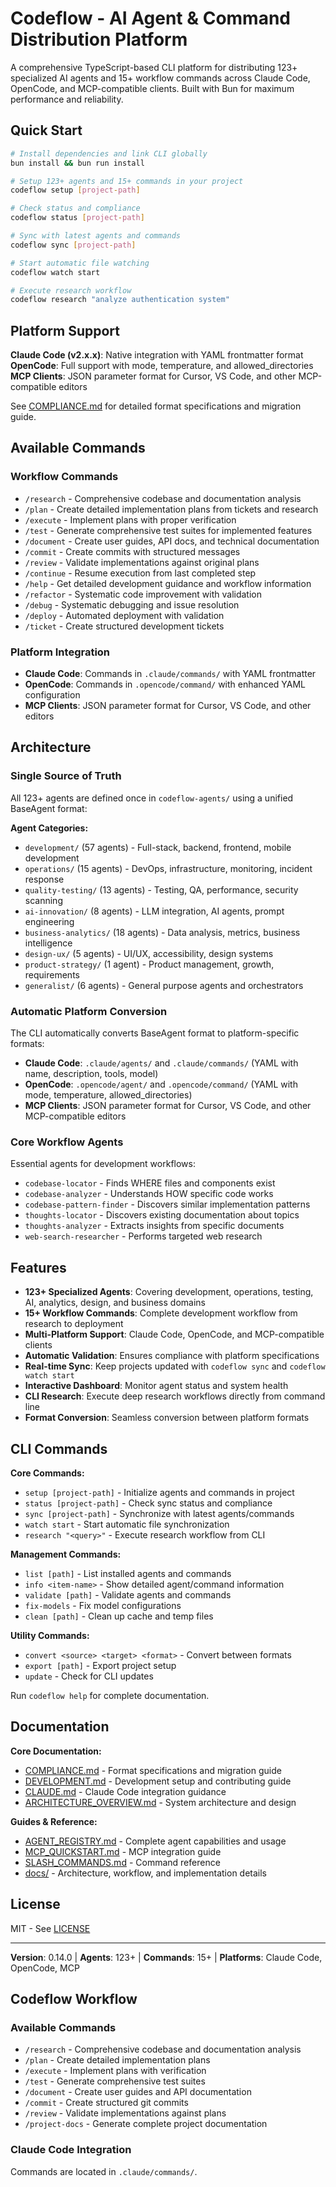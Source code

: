 # Codeflow - AI Agent & Command Distribution Platform

A comprehensive TypeScript-based CLI platform for distributing 123+ specialized AI agents and 15+ workflow commands across Claude Code, OpenCode, and MCP-compatible clients. Built with Bun for maximum performance and reliability.

## Quick Start

```bash
# Install dependencies and link CLI globally
bun install && bun run install

# Setup 123+ agents and 15+ commands in your project
codeflow setup [project-path]

# Check status and compliance
codeflow status [project-path]

# Sync with latest agents and commands
codeflow sync [project-path]

# Start automatic file watching
codeflow watch start

# Execute research workflow
codeflow research "analyze authentication system"
```

## Platform Support

**Claude Code (v2.x.x)**: Native integration with YAML frontmatter format
**OpenCode**: Full support with mode, temperature, and allowed_directories
**MCP Clients**: JSON parameter format for Cursor, VS Code, and other MCP-compatible editors

See [COMPLIANCE.md](./COMPLIANCE.md) for detailed format specifications and migration guide.

## Available Commands

### Workflow Commands

- `/research` - Comprehensive codebase and documentation analysis
- `/plan` - Create detailed implementation plans from tickets and research
- `/execute` - Implement plans with proper verification
- `/test` - Generate comprehensive test suites for implemented features
- `/document` - Create user guides, API docs, and technical documentation
- `/commit` - Create commits with structured messages
- `/review` - Validate implementations against original plans
- `/continue` - Resume execution from last completed step
- `/help` - Get detailed development guidance and workflow information
- `/refactor` - Systematic code improvement with validation
- `/debug` - Systematic debugging and issue resolution
- `/deploy` - Automated deployment with validation
- `/ticket` - Create structured development tickets

### Platform Integration

- **Claude Code**: Commands in `.claude/commands/` with YAML frontmatter
- **OpenCode**: Commands in `.opencode/command/` with enhanced YAML configuration
- **MCP Clients**: JSON parameter format for Cursor, VS Code, and other editors

## Architecture

### Single Source of Truth

All 123+ agents are defined once in `codeflow-agents/` using a unified BaseAgent format:

**Agent Categories:**

- `development/` (57 agents) - Full-stack, backend, frontend, mobile development
- `operations/` (15 agents) - DevOps, infrastructure, monitoring, incident response
- `quality-testing/` (13 agents) - Testing, QA, performance, security scanning
- `ai-innovation/` (8 agents) - LLM integration, AI agents, prompt engineering
- `business-analytics/` (18 agents) - Data analysis, metrics, business intelligence
- `design-ux/` (5 agents) - UI/UX, accessibility, design systems
- `product-strategy/` (1 agent) - Product management, growth, requirements
- `generalist/` (6 agents) - General purpose agents and orchestrators

### Automatic Platform Conversion

The CLI automatically converts BaseAgent format to platform-specific formats:

- **Claude Code**: `.claude/agents/` and `.claude/commands/` (YAML with name, description, tools, model)
- **OpenCode**: `.opencode/agent/` and `.opencode/command/` (YAML with mode, temperature, allowed_directories)
- **MCP Clients**: JSON parameter format for Cursor, VS Code, and other MCP-compatible editors

### Core Workflow Agents

Essential agents for development workflows:

- `codebase-locator` - Finds WHERE files and components exist
- `codebase-analyzer` - Understands HOW specific code works
- `codebase-pattern-finder` - Discovers similar implementation patterns
- `thoughts-locator` - Discovers existing documentation about topics
- `thoughts-analyzer` - Extracts insights from specific documents
- `web-search-researcher` - Performs targeted web research

## Features

- **123+ Specialized Agents**: Covering development, operations, testing, AI, analytics, design, and business domains
- **15+ Workflow Commands**: Complete development workflow from research to deployment
- **Multi-Platform Support**: Claude Code, OpenCode, and MCP-compatible clients
- **Automatic Validation**: Ensures compliance with platform specifications
- **Real-time Sync**: Keep projects updated with `codeflow sync` and `codeflow watch start`
- **Interactive Dashboard**: Monitor agent status and system health
- **CLI Research**: Execute deep research workflows directly from command line
- **Format Conversion**: Seamless conversion between platform formats

## CLI Commands

**Core Commands:**

- `setup [project-path]` - Initialize agents and commands in project
- `status [project-path]` - Check sync status and compliance
- `sync [project-path]` - Synchronize with latest agents/commands
- `watch start` - Start automatic file synchronization
- `research "<query>"` - Execute research workflow from CLI

**Management Commands:**

- `list [path]` - List installed agents and commands
- `info <item-name>` - Show detailed agent/command information
- `validate [path]` - Validate agents and commands
- `fix-models` - Fix model configurations
- `clean [path]` - Clean up cache and temp files

**Utility Commands:**

- `convert <source> <target> <format>` - Convert between formats
- `export [path]` - Export project setup
- `update` - Check for CLI updates

Run `codeflow help` for complete documentation.

## Documentation

**Core Documentation:**

- [COMPLIANCE.md](./COMPLIANCE.md) - Format specifications and migration guide
- [DEVELOPMENT.md](./DEVELOPMENT.md) - Development setup and contributing guide
- [CLAUDE.md](./CLAUDE.md) - Claude Code integration guidance
- [ARCHITECTURE_OVERVIEW.md](./docs/ARCHITECTURE_OVERVIEW.md) - System architecture and design

**Guides & Reference:**

- [AGENT_REGISTRY.md](./AGENT_REGISTRY.md) - Complete agent capabilities and usage
- [MCP_QUICKSTART.md](./docs/MCP_QUICKSTART.md) - MCP integration guide
- [SLASH_COMMANDS.md](./docs/SLASH_COMMANDS.md) - Command reference
- [docs/](./docs/) - Architecture, workflow, and implementation details

## License

MIT - See [LICENSE](./LICENSE)

---

**Version**: 0.14.0 | **Agents**: 123+ | **Commands**: 15+ | **Platforms**: Claude Code, OpenCode, MCP



## Codeflow Workflow

### Available Commands

- `/research` - Comprehensive codebase and documentation analysis
- `/plan` - Create detailed implementation plans
- `/execute` - Implement plans with verification
- `/test` - Generate comprehensive test suites
- `/document` - Create user guides and API documentation
- `/commit` - Create structured git commits
- `/review` - Validate implementations against plans
- `/project-docs` - Generate complete project documentation

### Claude Code Integration

Commands are located in `.claude/commands/`.
